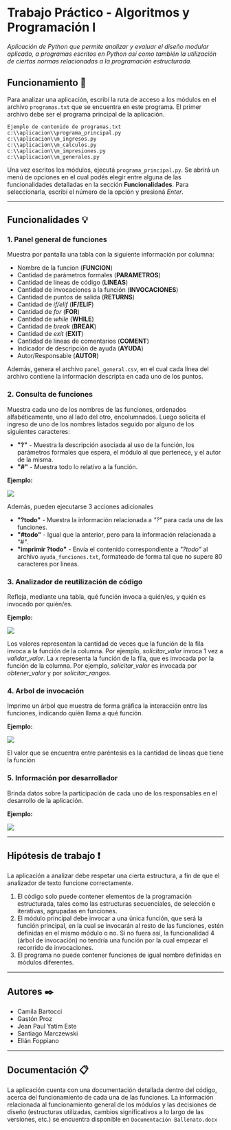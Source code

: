 # **Trabajo Práctico - Algoritmos y Programación I**
_Aplicación de Python que permite analizar y evaluar el diseño modular aplicado, a programas escritos en Python así como también la utilización de ciertas normas relacionadas a la programación estructurada._

## **Funcionamiento** 🔧
Para analizar una aplicación, escribí la ruta de acceso a los módulos en el archivo `programas.txt` que se encuentra en este programa. El primer archivo debe ser el programa principal de la aplicación.
```
Ejemplo de contenido de programas.txt
c:\\aplicacion\\programa_principal.py
c:\\aplicacion\\m_ingresos.py
c:\\aplicacion\\m_calculos.py
c:\\aplicacion\\m_impresiones.py
c:\\aplicacion\\m_generales.py
```
Una vez escritos los módulos, ejecutá `programa_principal.py`. Se abrirá un menú de opciones en el cual podés elegir entre alguna de las funcionalidades detalladas en la sección **Funcionalidades**. Para seleccionarla, escribí el número de la opción y presioná *Enter*.

___
## **Funcionalidades** 💡

### 1. Panel general de funciones
Muestra por pantalla una tabla con la siguiente información por columna:
* Nombre de la funcion (**FUNCION**)
* Cantidad de parámetros formales (**PARAMETROS**)
* Cantidad de líneas de código (**LINEAS**)
* Cantidad de invocaciones a la función (**INVOCACIONES**)
* Cantidad de puntos de salida (**RETURNS**)
* Cantidad de *if/elif* (**IF/ELIF**)
* Cantidad de *for* (**FOR**)
* Cantidad de *while* (**WHILE**)
* Cantidad de *break* (**BREAK**)
* Cantidad de *exit* (**EXIT**)
* Cantidad de líneas de comentarios (**COMENT**)
* Indicador de descripción de ayuda (**AYUDA**)
* Autor/Responsable (**AUTOR**)

Además, genera el archivo `panel_general.csv`, en el cual cada línea del archivo contiene la información descripta en cada uno de los puntos.

### 2. Consulta de funciones
Muestra cada uno de los nombres de las funciones, ordenados alfabéticamente, uno al lado del otro, encolumnados.
Luego solicita el ingreso de uno de los nombres listados seguido por alguno de los siguientes caracteres:
 - **"?"** - Muestra la descripción asociada al uso de la función, los parámetros formales que espera, el módulo al que pertenece, y el autor de la misma.
- **"#"** - Muestra todo lo relativo a la función.

**Ejemplo:**

![](https://user-images.githubusercontent.com/65984167/88500331-c11e6b00-cf9e-11ea-95ff-59c58779ffc7.png)

Además, pueden ejecutarse 3 acciones adicionales
- **"?todo"** - Muestra la información relacionada a *"?"* para cada una de las funciones.
- **"#todo"** - Igual que la anterior, pero para la información relacionada a *"#"*.
- **"imprimir ?todo"** - Envía el contenido correspondiente a *"?todo"* al archivo `ayuda_funciones.txt`, formateado de forma tal que no supere 80 caracteres por líneas.

### 3. Analizador de reutilización de código
Refleja, mediante una tabla, qué función invoca a quién/es, y quién es invocado por quién/es.

**Ejemplo:**

![](https://user-images.githubusercontent.com/65984167/87964680-f1db3d80-ca90-11ea-9d87-3a5d64370c9e.png)

Los valores representan la cantidad de veces que la función de la fila invoca a la función de la columna. Por ejemplo, *solicitar_valor* invoca 1 vez a *validar_valor*.
La *x* representa la función de la fila, que es invocada por la función de la columna. Por ejemplo, *solicitar_valor* es invocada por *obtener_valor* y por *solicitar_rangos*.

### 4. Arbol de invocación
Imprime un árbol que muestra de forma gráfica la interacción entre las funciones, indicando quién llama a qué función.

**Ejemplo:**

![](https://user-images.githubusercontent.com/65984167/87963406-0c141c00-ca8f-11ea-9768-7fe198f8603f.png)

El valor que se encuentra entre paréntesis es la cantidad de líneas que tiene la función
### 5. Información por desarrollador
Brinda datos sobre la participación de cada uno de los responsables en el desarrollo de la aplicación.

**Ejemplo:**

![](https://user-images.githubusercontent.com/65984167/87964910-4bdc0300-ca91-11ea-8931-b8e9a728aa6e.png)

___
## **Hipótesis de trabajo** ❗
La aplicación a analizar debe respetar una cierta estructura, a fin de que el analizador de texto funcione correctamente.
1. El código solo puede contener elementos de la programación estructurada, tales como las estructuras secuenciales, de selección e iterativas, agrupadas en funciones.
2. El módulo principal debe invocar a una única función, que será la función principal, en la cual se invocarán al resto de las funciones, estén definidas en el mismo módulo o no. Si no fuera así, la funcionalidad 4 (árbol de invocación) no tendría una función por la cual empezar el recorrido de invocaciones.
3. El programa no puede contener funciones de igual nombre definidas en módulos diferentes.
___
## **Autores** ✒️
- Camila Bartocci
- Gastón Proz
- Jean Paul Yatim Este
- Santiago Marczewski
- Elián Foppiano

___
## **Documentación** 📋
La aplicación cuenta con una documentación detallada dentro del código, acerca del funcionamiento de cada una de las funciones. La información relacionada al funcionamiento general de los módulos y las decisiones de diseño (estructuras utilizadas, cambios significativos a lo largo de las versiones, etc.) se encuentra disponible en `Documentación Ballenato.docx`













